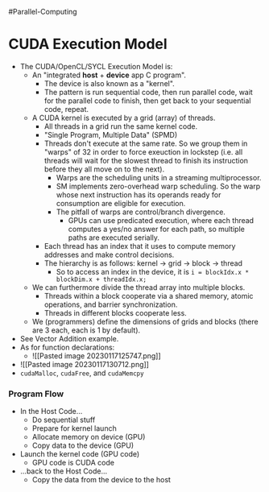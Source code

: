 #Parallel-Computing 
# CUDA Execution Model
- The CUDA/OpenCL/SYCL Execution Model is:
	- An "integrated **host** + **device** app C program".
		- The device is also known as a "kernel".
		- The pattern is run sequential code, then run parallel code, wait for the parallel code to finish, then get back to your sequential code, repeat.
	- A CUDA kernel is executed by a grid (array) of threads.
		- All threads in a grid run the same kernel code.
		- "Single Program, Multiple Data" (SPMD)
		- Threads don't execute at the same rate. So we group them in "warps" of 32 in order to force exeuction in lockstep (i.e. all threads will wait for the slowest thread to finish its instruction before they all move on to the next).
			- Warps are the scheduling units in a streaming multiprocessor.
			- SM implements zero-overhead warp scheduling. So the warp whose next instruction has its operands ready for consumption are eligible for execution.
			- The pitfall of warps are control/branch divergence.
				- GPUs can use predicated execution, where each thread computes a yes/no answer for each path, so multiple paths are executed serially.
		- Each thread has an index that it uses to compute memory addresses and make control decisions.
		- The hierarchy is as follows: kernel -> grid -> block -> thread
			- So to access an index in the device, it is `i = blockIdx.x * blockDim.x + threadIdx.x;`
	- We can furthermore divide the thread array into multiple blocks.
		- Threads within a block cooperate via a shared memory, atomic operations, and barrier synchronization.
		- Threads in different blocks cooperate less.
	- We (programmers) define the dimensions of grids and blocks (there are 3 each, each is 1 by default).
- See Vector Addition example.
- As for function declarations:
	- ![[Pasted image 20230117125747.png]]
- ![[Pasted image 20230117130712.png]]
- `cudaMalloc`, `cudaFree`, and `cudaMemcpy`

### Program Flow
- In the Host Code...
	- Do sequential stuff
	- Prepare for kernel launch
	- Allocate memory on device (GPU)
	- Copy data to the device (GPU)
- Launch the kernel code (GPU code)
	- GPU code is CUDA code
- ...back to the Host Code...
	- Copy the data from the device to the host